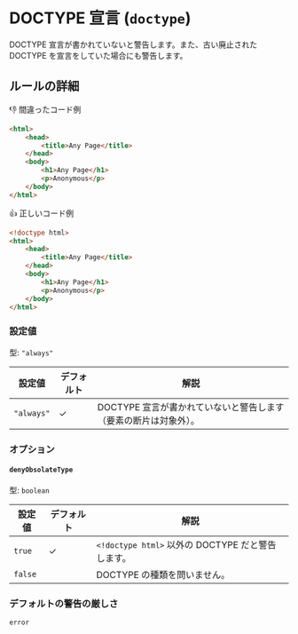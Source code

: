 # DOCTYPE 宣言 (`doctype`)

DOCTYPE 宣言が書かれていないと警告します。また、古い廃止された DOCTYPE を宣言をしていた場合にも警告します。

## ルールの詳細

👎 間違ったコード例

<!-- prettier-ignore-start -->
```html
<html>
	<head>
		<title>Any Page</title>
	</head>
	<body>
		<h1>Any Page</h1>
		<p>Anonymous</p>
	</body>
</html>
```
<!-- prettier-ignore-end -->

👍 正しいコード例

<!-- prettier-ignore-start -->
```html
<!doctype html>
<html>
	<head>
		<title>Any Page</title>
	</head>
	<body>
		<h1>Any Page</h1>
		<p>Anonymous</p>
	</body>
</html>
```
<!-- prettier-ignore-end -->

### 設定値

型: `"always"`

| 設定値     | デフォルト | 解説                                                             |
| ---------- | ---------- | ---------------------------------------------------------------- |
| `"always"` | ✓          | DOCTYPE 宣言が書かれていないと警告します（要素の断片は対象外）。 |

### オプション

#### `denyObsolateType`

型: `boolean`

| 設定値  | デフォルト | 解説                                              |
| ------- | ---------- | ------------------------------------------------- |
| `true`  | ✓          | `<!doctype html>` 以外の DOCTYPE だと警告します。 |
| `false` |            | DOCTYPE の種類を問いません。                      |

### デフォルトの警告の厳しさ

`error`
